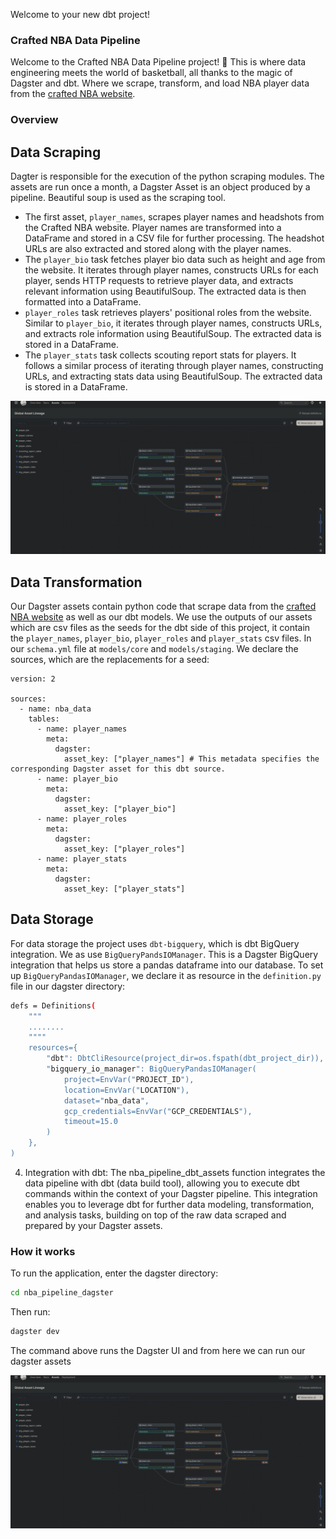 Welcome to your new dbt project!

### Crafted NBA Data Pipeline
Welcome to the Crafted NBA Data Pipeline project! 🏀 This is where data engineering meets the world of basketball, all thanks to the magic of Dagster and dbt. Where we scrape, transform, and load NBA player data from the [crafted NBA website](https://craftednba.com/players).

### Overview

## Data Scraping

Dagter is responsible for the execution of the python scraping modules. The assets are run once a month, a Dagster Asset is an object produced by a pipeline. Beautiful soup is used as the scraping tool.

- The first asset, `player_names`, scrapes player names and headshots from the Crafted NBA website. Player names are transformed into a DataFrame and stored in a CSV file for further processing. The headshot URLs are also extracted and stored along with the player names.
- The `player_bio` task fetches player bio data such as height and age from the website. It iterates through player names, constructs URLs for each player, sends HTTP requests to retrieve player data, and extracts relevant information using BeautifulSoup. The extracted data is then formatted into a DataFrame.
- `player_roles` task retrieves players' positional roles from the website. Similar to `player_bio`, it iterates through player names, constructs URLs, and extracts role information using BeautifulSoup. The extracted data is stored in a DataFrame.
- The `player_stats` task collects scouting report stats for players. It follows a similar process of iterating through player names, constructing URLs, and extracting stats data using BeautifulSoup. The extracted data is stored in a DataFrame.

![Asset Lineage](images/dagster_assets_display.png)

## Data Transformation

Our Dagster assets contain python code that scrape data from the [crafted NBA website](https://craftednba.com/players) as well as our dbt models.
We use the outputs of our assets which are csv files as the seeds for the dbt side of this project, it contain the `player_names`, `player_bio`, `player_roles` and `player_stats` csv files.
In our `schema.yml` file at `models/core` and `models/staging`. We declare the sources, which are the replacements for a seed:

```jinja
version: 2

sources:
  - name: nba_data
    tables:
      - name: player_names
        meta:
          dagster:
            asset_key: ["player_names"] # This metadata specifies the corresponding Dagster asset for this dbt source.
      - name: player_bio
        meta:
          dagster:
            asset_key: ["player_bio"]
      - name: player_roles
        meta:
          dagster:
            asset_key: ["player_roles"]
      - name: player_stats
        meta:
          dagster:
            asset_key: ["player_stats"]
```

##  Data Storage
For data storage the project uses `dbt-bigquery`, which is dbt BigQuery integration. We as use `BigQueryPandsIOManager`. This is a Dagster BigQuery integration that helps us store a pandas dataframe into our database.
To set up `BigQueryPandasIOManager`, we declare it as resource in the `definition.py` file in our dagster directory:

```bash
defs = Definitions(
    """
    ........
    """"
    resources={
        "dbt": DbtCliResource(project_dir=os.fspath(dbt_project_dir)),
        "bigquery_io_manager": BigQueryPandasIOManager(
            project=EnvVar("PROJECT_ID"),
            location=EnvVar("LOCATION"),
            dataset="nba_data",
            gcp_credentials=EnvVar("GCP_CREDENTIALS"),
            timeout=15.0
        )
    },
)
```


4. Integration with dbt:
The nba_pipeline_dbt_assets function integrates the data pipeline with dbt (data build tool), allowing you to execute dbt commands within the context of your Dagster pipeline.
This integration enables you to leverage dbt for further data modeling, transformation, and analysis tasks, building on top of the raw data scraped and prepared by your Dagster assets.

### How it works

To run the application, enter the dagster directory:
```bash
cd nba_pipeline_dagster
```
Then run:
```bash
dagster dev
```
The command above runs the Dagster UI and from here we can run our dagster assets

![Dagster Assets](images/dagster_assets_display.png)